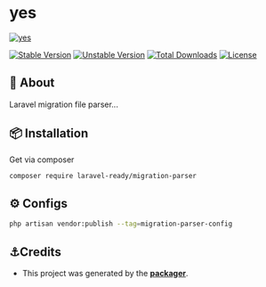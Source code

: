 # yes

[![yes](https://preview.dragon-code.pro/LaravelReady/migration-parser.svg?brand=laravel)](https://github.com/laravel-ready/migration-parser)

[![Stable Version][badge_stable]][link_packagist]
[![Unstable Version][badge_unstable]][link_packagist]
[![Total Downloads][badge_downloads]][link_packagist]
[![License][badge_license]][link_license]

## 📂 About

Laravel migration file parser...


## 📦 Installation

Get via composer

```bash
composer require laravel-ready/migration-parser
```


## ⚙️ Configs

```bash
php artisan vendor:publish --tag=migration-parser-config
```


## ⚓Credits

- This project was generated by the **[packager](https://github.com/laravel-ready/packager)**.

[badge_downloads]:      https://img.shields.io/packagist/dt/laravel-ready/migration-parser.svg?style=flat-square

[badge_license]:        https://img.shields.io/packagist/l/laravel-ready/migration-parser.svg?style=flat-square

[badge_stable]:         https://img.shields.io/github/v/release/laravel-ready/migration-parser?label=stable&style=flat-square

[badge_unstable]:       https://img.shields.io/badge/unstable-dev--main-orange?style=flat-square

[link_license]:         LICENSE

[link_packagist]:       https://packagist.org/packages/laravel-ready/migration-parser
